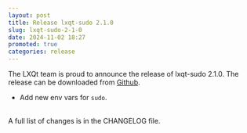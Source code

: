 ```yaml
---
layout: post
title: Release lxqt-sudo 2.1.0
slug: lxqt-sudo-2-1-0
date: 2024-11-02 18:27
promoted: true
categories: release
---
```


The LXQt team is proud to announce the release of lxqt-sudo 2.1.0.
The release can be downloaded from [Github](https://github.com/lxqt/lxqt-sudo/releases).

 * Add new env vars for `sudo`.

<br/>
A full list of changes is in the CHANGELOG file.
<br/>
